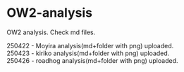 # OW2-analysis  
OW2 analysis. Check md files.  

250422 - Moyira analysis(md+folder with png) uploaded.  
250423 - kiriko analysis(md+folder with png) uploaded.  
250426 - roadhog analysis(md+folder with png) uploaded.  
